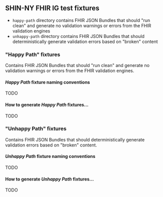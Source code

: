 ## SHIN-NY FHIR IG test fixtures

- `happy-path` directory contains FHIR JSON Bundles that should "run clean" and generate no validation warnings or errors from the FHIR validation engines
- `unhappy-path` directory contains FHIR JSON Bundles that should deterministically generate validation errors based on "broken" content 

### "Happy Path" fixtures

Contains FHIR JSON Bundles that should "run clean" and generate no validation warnings or errors from the FHIR validation engines.

#### _Happy Path_ fixture naming conventions

TODO

#### How to generate _Happy Path_ fixtures...

TODO

### "Unhappy Path" fixtures

Contains FHIR JSON Bundles that should deterministically generate validation errors based on "broken" content.

#### _Unhappy Path_ fixture naming conventions

TODO

#### How to generate _Unhappy Path_ fixtures...

TODO

